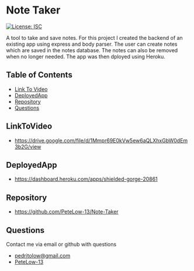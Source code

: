 # Note Taker
[![License: ISC](https://img.shields.io/badge/License-ISC-green.svg)](https://opensource.org/licenses/ISC)

A tool to take and save notes. For this project I created the backend of an existing app using express and body parser. The user can create notes which are saved in the notes database. The notes can also be removed when no longer needed. The app was then dployed using Heroku. 
## Table of Contents
- [Link To Video](#LinkToVideo)
- [DeployedApp](#deployedApp)
- [Repository](#repository)
- [Questions](#questions)


## LinkToVideo
- https://drive.google.com/file/d/1Mmpr69E0kVw5ew6aQLXhxGbW0dEm3b2G/view

## DeployedApp
- https://dashboard.heroku.com/apps/shielded-gorge-20861

## Repository
- https://github.com/PeteLow-13/Note-Taker

## Questions

Contact me via email or github with questions
- pedritolow@gmail.com
- [PeteLow-13](http://github.com/PeteLow-13)
